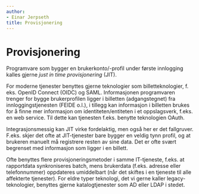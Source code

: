 ```yaml
---
author:
- Einar Jerpseth
title: Provisjonering
---
```


# Provisjonering

Programvare som bygger en brukerkonto/-profil under første innlogging kalles gjerne *just in time provisjonering* (JIT).

For moderne tjenester benyttes gjerne teknologier som billetteknologier, f. eks. OpenID Connect (OIDC) og SAML. Informasjonen programvaren trenger for bygge brukerprofilen ligger i billetten (adgangstegnet) fra innloggingstjenesten (FEIDE o.l.), i tillegg kan informasjon i billetten brukes for å finne mer informasjon om identiteten/entiteten i et oppslagsverk, f.eks. en web service. Til dette kan tjenesten f.eks. benytte teknologien OAuth.

Integrasjonsmessig kan JIT virke fordelaktig, men også her er det fallgruver. F.eks. skjer det ofte at JIT-tjenester bare bygger en veldig tynn profil, og at brukeren manuelt må registrere resten av sine data. Det er ofte svært begrenset med informasjon som ligger i en billett.

Ofte benyttes flere provisjoneringsmetoder i samme IT-tjeneste, f.eks. at rapportdata synkroniseres batch, mens brukerdata (f.eks. adresse eller telefonnummer) oppdateres umiddelbart (når det skiftes i en tjeneste til alle affekterte tjenester). For eldre typer teknologi, det vi gerne kaller legacy-teknologier, benyttes gjerne katalogtjenester som AD eller LDAP i stedet.
